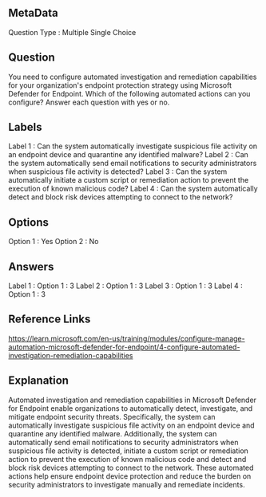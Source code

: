 ## MetaData
Question Type : Multiple Single Choice

## Question
You need to configure automated investigation and remediation capabilities for your organization's endpoint protection strategy using Microsoft Defender for Endpoint. Which of the following automated actions can you configure? Answer each question with yes or no.

## Labels
Label 1 : Can the system automatically investigate suspicious file activity on an endpoint device and quarantine any identified malware? 
Label 2 : Can the system automatically send email notifications to security administrators when suspicious file activity is detected? 
Label 3 : Can the system automatically initiate a custom script or remediation action to prevent the execution of known malicious code? 
Label 4 : Can the system automatically detect and block risk devices attempting to connect to the network? 

## Options
Option 1 : Yes
Option 2 : No

## Answers
Label 1 : Option 1 : 3
Label 2 : Option 1 : 3
Label 3 : Option 1 : 3
Label 4 : Option 1 : 3

## Reference Links
https://learn.microsoft.com/en-us/training/modules/configure-manage-automation-microsoft-defender-for-endpoint/4-configure-automated-investigation-remediation-capabilities

## Explanation
 Automated investigation and remediation capabilities in Microsoft Defender for Endpoint enable organizations to automatically detect, investigate, and mitigate endpoint security threats. Specifically, the system can automatically investigate suspicious file activity on an endpoint device and quarantine any identified malware. Additionally, the system can automatically send email notifications to security administrators when suspicious file activity is detected, initiate a custom script or remediation action to prevent the execution of known malicious code and detect and block risk devices attempting to connect to the network. These automated actions help ensure endpoint device protection and reduce the burden on security administrators to investigate manually and remediate incidents. 